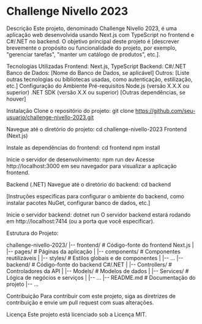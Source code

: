 <h1>﻿Challenge Nivello 2023</h1>

Descrição
Este projeto, denominado Challenge Nivello 2023, é uma aplicação web desenvolvida usando Next.js com TypeScript no frontend e C#/.NET no backend. O objetivo principal deste projeto é [descrever brevemente o propósito ou funcionalidade do projeto, por exemplo, "gerenciar tarefas", "manter um catálogo de produtos", etc.].

Tecnologias Utilizadas
Frontend: Next.js, TypeScript
Backend: C#/.NET
Banco de Dados: [Nome do Banco de Dados, se aplicável]
Outros: [Liste outras tecnologias ou bibliotecas usadas, como autenticação, estilização, etc.]
Configuração do Ambiente
Pré-requisitos
Node.js (versão X.X.X ou superior)
.NET SDK (versão X.X ou superior)
[Outras dependências, se houver]

Instalação
Clone o repositório do projeto:
git clone https://github.com/seu-usuario/challenge-nivello-2023.git

Navegue até o diretório do projeto:
cd challenge-nivello-2023
Frontend (Next.js)

Instale as dependências do frontend:
cd frontend
npm install

Inicie o servidor de desenvolvimento:
npm run dev
Acesse http://localhost:3000 em seu navegador para visualizar a aplicação frontend.

Backend (.NET)
Navegue até o diretório do backend:
cd backend

[Instruções específicas para configurar o ambiente do backend, como instalar pacotes NuGet, configurar banco de dados, etc.]

Inicie o servidor backend:
dotnet run
O servidor backend estará rodando em http://localhost:7414 (ou a porta que você especificar).

Estrutura do Projeto:

challenge-nivello-2023/
|-- frontend/                  # Código-fonte do frontend Next.js
|   |-- pages/                 # Páginas da aplicação
|   |-- components/            # Componentes reutilizáveis
|   |-- styles/                # Estilos globais e de componentes
|   |-- ...
|-- backend/                   # Código-fonte do backend C#/.NET
|   |-- Controllers/           # Controladores da API
|   |-- Models/                # Modelos de dados
|   |-- Services/              # Lógica de negócios e serviços
|   |-- ...
|-- README.md                  # Documentação do projeto
|-- ...

Contribuição
Para contribuir com este projeto, siga as diretrizes de contribuição e envie um pull request com suas alterações.

Licença
Este projeto está licenciado sob a Licença MIT.
